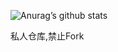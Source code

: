 ![Anurag’s github stats](https://github-readme-stats.vercel.app/api?username=Unc0ver001&show_icons=true&theme=merko)

私人仓库,禁止Fork
